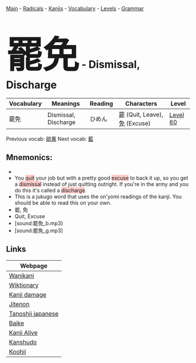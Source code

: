 <style> bigfont {font-size: 100px}</style>
[Main](../README.md) -
[Radicals](../radicals.md) -
[Kanjis](../kanjis.md) -
[Vocabulary](../vocabulary.md) -
[Levels](../levels.md) -
[Grammar](../grammar.md)
# <bigfont> 罷免</bigfont> - Dismissal, Discharge 

| Vocabulary | Meanings | Reading | Characters | Level |
| --- | --- | --- | --- | --- |
| 罷免 | Dismissal, Discharge | ひめん |  [罷](../kanjis/罷.md) (Quit, Leave), [免](../kanjis/免.md) (Excuse) | [Level 60](../levels/wk_level60.md) |

Previous vocab: [硫黄](硫黄.md) Next vocab: [藍](藍.md) 

## Mnemonics:

* 
* You <span style="background-color:#ffcccb"> quit</span> your job but with a pretty good <span style="background-color:#ffcccb"> excuse</span> to back it up, so you get a <span style="background-color:#ffcccb"> dismissal</span> instead of just quitting outright. If you're in the army and you do this it's called a <span style="background-color:#ffcccb"> discharge</span>.
* This is a jukugo word that uses the on'yomi readings of the kanji. You should be able to read this on your own.
* 罷, 免
* Quit, Excuse
* [sound:罷免_b.mp3]
* [sound:罷免_g.mp3]


## Links 

| Webpage |
| --- |
| [Wanikani          ](https://www.wanikani.com/kanji/罷免) |
| [Wiktionary        ](https://en.wiktionary.org/wiki/罷免) |
| [Kanji damage      ](http://www.kanjidamage.com/kanji/search?utf8=✓&q=罷免) |
| [Jitenon           ](https://jitenon.com/kanji/罷免) |
| [Tanoshii japanese ](https://www.tanoshiijapanese.com/dictionary/kanji.cfm?k=罷免) |
| [Baike             ](https://baike.baidu.com/item/罷免) |
| [Kanji Alive       ](https://app.kanjialive.com/罷免) |
| [Kanshudo          ](https://www.kanshudo.com/searchmn?q=罷免) |
| [Koohii            ](https://kanji.koohii.com/study/kanji/罷免) |
